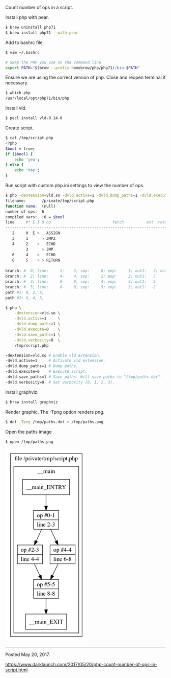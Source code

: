 Count number of ops in a script.

Install php with pear.

```bash
$ brew uninstall php71
$ brew install php71 --with-pear
```

Add to bashrc file.

```bash
$ vim ~/.bashrc
```

```bash
# Swap the PHP you use on the command line.
export PATH="$(brew --prefix homebrew/php/php71)/bin:$PATH"
```

Ensure we are using the correct version of php. Close and reopen terminal if necessary.

```bash
$ which php
/usr/local/opt/php71/bin/php
```

Install vld.

```bash
$ pecl install vld-0.14.0
```

Create script.

```bash
$ cat /tmp/script.php 
<?php
$bool = true;
if ($bool) {
    echo 'yea';
} else {
    echo 'nay';
}
```

Run script with custom php.ini settings to view the number of ops.

```bash
$ php -dextension=vld.so -dvld.active=1 -dvld.dump_paths=1 -dvld.execute=0 -dvld.save_paths=1 -dvld.verbosity=0 /tmp/script.php
filename:       /private/tmp/script.php
function name:  (null)
number of ops:  6
compiled vars:  !0 = $bool
line     #* E I O op                           fetch          ext  return  operands
-------------------------------------------------------------------------------------
   2     0  E >   ASSIGN                                                   !0, <true>
   3     1      > JMPZ                                                     !0, ->4
   4     2    >   ECHO                                                     'yea'
         3      > JMP                                                      ->5
   6     4    >   ECHO                                                     'nay'
   8     5    > > RETURN                                                   1

branch: #  0; line:     2-    3; sop:     0; eop:     1; out1:   2; out2:   4
branch: #  2; line:     4-    4; sop:     2; eop:     3; out1:   5
branch: #  4; line:     6-    8; sop:     4; eop:     4; out1:   5
branch: #  5; line:     8-    8; sop:     5; eop:     5; out1:  -2
path #1: 0, 2, 5, 
path #2: 0, 4, 5,
```

```bash
$ php \
    -dextension=vld.so \
    -dvld.active=1     \
    -dvld.dump_paths=1 \
    -dvld.execute=0    \
    -dvld.save_paths=1 \
    -dvld.verbosity=0  \
    /tmp/script.php
```

```bash
-dextension=vld.so # Enable vld extension.
-dvld.active=1     # Activate vld extension.
-dvld.dump_paths=1 # Dump paths.
-dvld.execute=0    # Execute script.
-dvld.save_paths=1 # Save paths. Will save paths to "/tmp/paths.dot".
-dvld.verbosity=0  # Set verbosity (0, 1, 2, 3).
```

Install graphviz.

```bash
$ brew install graphviz
```

Render graphic. The -Tpng option renders png.

```bash
$ dot -Tpng /tmp/paths.dot > /tmp/paths.png
```

Open the paths image

```bash
$ open /tmp/paths.png
```

<img alt="" src="/img/uploads/2017-05/paths.png" />

---

Posted May 20, 2017.

https://www.darklaunch.com/2017/05/20/php-count-number-of-ops-in-script.html